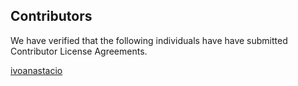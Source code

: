 Contributors
------------
We have verified that the following individuals have have submitted 
Contributor License Agreements.

[ivoanastacio](https://github.com/HIPS/Spearmint/pull/4)